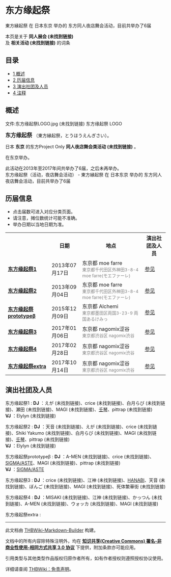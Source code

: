 # 东方缘起祭

<!-- source html: G:\repos\THBWiki-Markdown-Builder\THBWikiMarkdown\Temp\main\7\7b\ns0%3A%E4%B8%9C%E6%96%B9%E7%BC%98%E8%B5%B7%E7%A5%AD.html -->

東方縁起祭 在 日本东京 举办的  东方同人夜店舞会活动，目前共举办了6届

本页是关于 **同人展会 (未找到链接)**   
及 **相关活动 (未找到链接)** 的词条
## 目录

- [1 概述](#概述)
- [2 历届信息](#历届信息)
- [3 演出社团及人员](#演出社团及人员)
- [4 注释](#注释)




## 概述
文件:东方缘起祭LOGO.jpg (未找到链接)  东方缘起祭 LOGO
  
<big> **东方缘起祭** </big>（東方縁起祭，とうほうえんぎさい）。  
  
  
  
  
日本 **东京** 的东方Project Only **同人夜店舞会类活动 (未找到链接)** 。  
  
在东京举办。  
  
  
此活动在2013年至2017年间共举办了6届，之后未再举办。  
东方缘起祭（活动，夜店舞会活动） - 東方縁起祭 在 日本东京 举办的  东方同人夜店舞会活动，目前共举办了6届
## 历届信息
- 点击届数可进入对应分类页面。
- 请注意，摊位数统计可能不准确。
- 举办日期以当地日期为准。


<table>
<tbody><tr><th> </th><th>日期</th><th>地点</th><th>演出社团及人员</th></tr>
<tr><td id="1"><b><a href="/展会作品列表?e=%E4%B8%9C%E6%96%B9%E7%BC%98%E8%B5%B7%E7%A5%AD%231">东方缘起祭1</a></b></td><td id="ev-1">2013年07月17日</td><td>东京都 moe farre<br><small><span style="color:grey;">東京都千代田区外神田3-8-4 moe farre(モエファーレ)</span></small></td><td><a href="#第1届">参见</a></td></tr>
<tr><td id="2"><b><a href="/展会作品列表?e=%E4%B8%9C%E6%96%B9%E7%BC%98%E8%B5%B7%E7%A5%AD%232">东方缘起祭2</a></b></td><td id="ev-2">2013年09月04日</td><td>东京都 moe farre<br><small><span style="color:grey;">東京都千代田区外神田3-8-4 moe farre(モエファーレ)</span></small></td><td><a href="#第2届">参见</a></td></tr><tr><td id="prototypeβ"><b><a href="/展会作品列表?e=%E4%B8%9C%E6%96%B9%E7%BC%98%E8%B5%B7%E7%A5%AD%23prototype%CE%B2">东方缘起祭prototypeβ</a></b></td><td id="ev-3">2015年12月09日</td><td>东京都 Alchemi<br><small><span style="color:grey;">東京都墨田区両国3-23-9 両国あるけみっ</span></small></td><td><a href="#第3届">参见</a></td></tr>
<tr><td id="3"><b><a href="/展会作品列表?e=%E4%B8%9C%E6%96%B9%E7%BC%98%E8%B5%B7%E7%A5%AD%233">东方缘起祭3</a></b></td><td id="ev-4">2017年01月06日</td><td>东京都 nagomix涩谷<br><small><span style="color:grey;">東京都渋谷区 nagomix渋谷</span></small></td><td><a href="#第4届">参见</a></td></tr>
<tr><td id="4"><b><a href="/展会作品列表?e=%E4%B8%9C%E6%96%B9%E7%BC%98%E8%B5%B7%E7%A5%AD%234">东方缘起祭4</a></b></td><td id="ev-5">2017年02月28日</td><td>东京都 nagomix涩谷<br><small><span style="color:grey;">東京都渋谷区 nagomix渋谷</span></small></td><td><a href="#第5届">参见</a></td></tr><tr><td id="extra"><b><a href="/展会作品列表?e=%E4%B8%9C%E6%96%B9%E7%BC%98%E8%B5%B7%E7%A5%AD%23extra">东方缘起祭extra</a></b></td><td id="ev-6">2017年10月14日</td><td>东京都 nagomix涩谷<br><small><span style="color:grey;">東京都渋谷区 nagomix渋谷</span></small></td><td><a href="#第6届">参见</a></td></tr>
</tbody></table>


## 演出社团及人员
东方缘起祭1
:  **DJ** ：えが (未找到链接)、crice (未找到链接)、白月らび (未找到链接)、瀬田 (未找到链接)、MAGI (未找到链接)、[壬琴](./壬琴.md)、pittrap (未找到链接)  
 **VJ** ：Elylyn (未找到链接)

东方缘起祭2
:  **DJ** ：天音 (未找到链接)、えが (未找到链接)、crice (未找到链接)、Shiki Yakumo (未找到链接)、白月らび (未找到链接)、MAGI (未找到链接)、[壬琴](./壬琴.md)、pittrap (未找到链接)  
 **VJ** ：Elylyn (未找到链接)

东方缘起祭prototypeβ
:  **DJ** ：A-MEN (未找到链接)、crice (未找到链接)、[SIGMA/ASTE](./SIGMA／ASTE.md)、MAGI (未找到链接)、pittrap (未找到链接)  
 **VJ** ：[SIGMA/ASTE](./SIGMA／ASTE.md)

东方缘起祭3
:  **DJ** ：crice (未找到链接)、江神 (未找到链接)、[HANABI](./HANABI.md)、天音 (未找到链接)、ぼんご (未找到链接)、MAGI (未找到链接)、死体繁華街 (未找到链接)

东方缘起祭4
:  **DJ** ：MISAKI (未找到链接)、江神 (未找到链接)、かっつん (未找到链接)、A-MEN (未找到链接)、ウォッカ (未找到链接)、MAGI (未找到链接)

东方缘起祭extra
: 


  
  

  

  
  






---

此文档由 [THBWiki-Markdown-Builder](https://github.com/Delsin-Yu/THBWiki-Markdown-Builder) 构建。

文档中的所有内容除特殊注明外，均在 [**知识共享(Creative Commons) 署名-非商业性使用-相同方式共享 3.0 协议**](https://creativecommons.org/licenses/by-sa/3.0/deed.zh-hans) 下提供，附加条款亦可能应用。

引用类型与其他类型作品版权归原作者所有，如有作者授权则遵照授权协议使用。

详细请查阅 [THBWiki：免责声明](https://thbwiki.cc/THBWiki:%E5%85%8D%E8%B4%A3%E5%A3%B0%E6%98%8E)。


